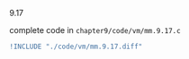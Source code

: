 9.17

complete code in `chapter9/code/vm/mm.9.17.c`

```diff
!INCLUDE "./code/vm/mm.9.17.diff"
```



